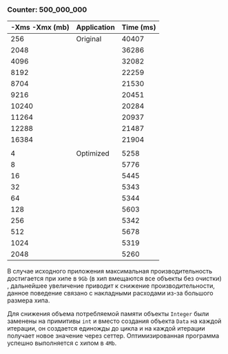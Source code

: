 ### Counter: 500_000_000

| -Xms -Xmx (mb) | Application | Time (ms) |
|----------------|-------------|-----------|
| 256            | Original    | 40407     |
| 2048           |             | 36286     |
| 4096           |             | 32082     |
| 8192           |             | 22259     |
| 8704           |             | 21530     |
| 9216           |             | 20451     |
| 10240          |             | 20284     |
| 11264          |             | 20937     |
| 12288          |             | 21487     |
| 16384          |             | 21904     |
|                |             |           |
| 4              | Optimized   | 5258      |
| 8              |             | 5776      |
| 16             |             | 5445      |
| 32             |             | 5343      |
| 64             |             | 5344      |
| 128            |             | 5603      |
| 256            |             | 5342      |
| 512            |             | 5678      |
| 1024           |             | 5319      |
| 2048           |             | 5260      |

В случае исходного приложения максимальная производительность достигается при хипе в `9Gb` (в хип вмещаются все объекты без очистки) , дальнейшее увеличение приводит к снижение производительности, данное поведение связано с накладными расходами из-за большого размера хипа.

Для снижения объема потребляемой памяти объекты `Integer` были заменены на примитивы `int` и вместо создания объекта `Data` на каждой итерации, он создается единожды до цикла и на каждой итерации получает новое значение через сеттер. Оптимизированная программа успешно выполняется с хипом в `4Mb`.

